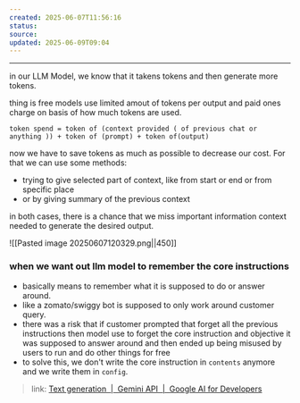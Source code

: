 ```yaml
---
created: 2025-06-07T11:56:16
status: 
source: 
updated: 2025-06-09T09:04
---
```

---

in our LLM Model, we know that it takens tokens and then generate more tokens.

thing is free models use limited amout of tokens per output and paid ones charge on basis of how much tokens are used.

`token spend = token of (context provided ( of previous chat or anything )) + token of (prompt) + token of(output)`

now we have to save tokens as much as possible to decrease our cost. For that we can use some methods:

- trying to give selected part of context, like from start or end or from specific place
- or by giving summary of the previous context

in both cases, there is a chance that we miss important information context needed to generate the desired output. 

![[Pasted image 20250607120329.png||450]]

### when we want out llm model to remember the core instructions

- basically means to remember what it is supposed to do or answer around. 
- like a zomato/swiggy bot is supposed to only work around customer query.
- there was a risk that if customer prompted that forget all the previous instructions then model use to forget the core instruction and objective it was supposed to answer around and then ended up being misused by users to run and do other things for free
- to solve this, we don't write the core instruction in `contents` anymore and we write them in `config`.

> link: [Text generation  \|  Gemini API  \|  Google AI for Developers](https://ai.google.dev/gemini-api/docs/text-generation#system-instructions)